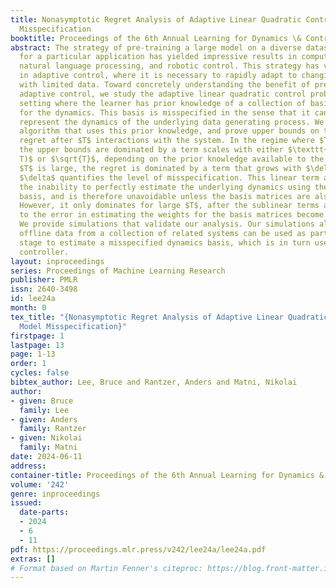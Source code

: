 ```yaml
---
title: Nonasymptotic Regret Analysis of Adaptive Linear Quadratic Control with Model
  Misspecification
booktitle: Proceedings of the 6th Annual Learning for Dynamics \& Control Conference
abstract: The strategy of pre-training a large model on a diverse dataset, then fine-tuning
  for a particular application has yielded impressive results in computer vision,
  natural language processing, and robotic control. This strategy has vast potential
  in adaptive control, where it is necessary to rapidly adapt to changing conditions
  with limited data. Toward concretely understanding the benefit of pre-training for
  adaptive control, we study the adaptive linear quadratic control problem in the
  setting where the learner has prior knowledge of a collection of basis matrices
  for the dynamics. This basis is misspecified in the sense that it cannot perfectly
  represent the dynamics of the underlying data generating process. We propose an
  algorithm that uses this prior knowledge, and prove upper bounds on the expected
  regret after $T$ interactions with the system. In the regime where $T$ is small,
  the upper bounds are dominated by a term scales with either $\texttt{poly}(\log
  T)$ or $\sqrt{T}$, depending on the prior knowledge available to the learner. When
  $T$ is large, the regret is dominated by a term that grows with $\delta T$, where
  $\delta$ quantifies the level of misspecification. This linear term arises due to
  the inability to perfectly estimate the underlying dynamics using the misspecified
  basis, and is therefore unavoidable unless the basis matrices are also adapted online.
  However, it only dominates for large $T$, after the sublinear terms arising due
  to the error in estimating the weights for the basis matrices become negligible.
  We provide simulations that validate our analysis. Our simulations also show that
  offline data from a collection of related systems can be used as part of a pre-training
  stage to estimate a misspecified dynamics basis, which is in turn used by our adaptive
  controller.
layout: inproceedings
series: Proceedings of Machine Learning Research
publisher: PMLR
issn: 2640-3498
id: lee24a
month: 0
tex_title: "{Nonasymptotic Regret Analysis of Adaptive Linear Quadratic Control with
  Model Misspecification}"
firstpage: 1
lastpage: 13
page: 1-13
order: 1
cycles: false
bibtex_author: Lee, Bruce and Rantzer, Anders and Matni, Nikolai
author:
- given: Bruce
  family: Lee
- given: Anders
  family: Rantzer
- given: Nikolai
  family: Matni
date: 2024-06-11
address:
container-title: Proceedings of the 6th Annual Learning for Dynamics & Control Conference
volume: '242'
genre: inproceedings
issued:
  date-parts:
  - 2024
  - 6
  - 11
pdf: https://proceedings.mlr.press/v242/lee24a/lee24a.pdf
extras: []
# Format based on Martin Fenner's citeproc: https://blog.front-matter.io/posts/citeproc-yaml-for-bibliographies/
---
```

